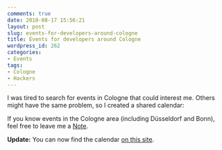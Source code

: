 ```yaml
---
comments: true
date: 2010-08-17 15:56:21
layout: post
slug: events-for-developers-around-cologne
title: Events for developers around Cologne
wordpress_id: 262
categories:
- Events
tags:
- Cologne
- Hackers
---
```


I was tired to search for events in Cologne that could interest me. Others might have the same problem, so I created a shared calendar:



If you know events in the Cologne area (including Düsseldorf and Bonn), feel free to leave me a [Note](mailto:bodo@bitboxer.de?subject=Events).

**Update:** You can now find the calendar [on this site](http://hackers.bitboxer.de/).
